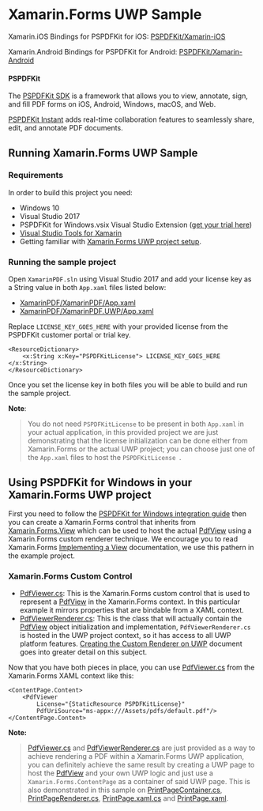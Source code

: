 Xamarin.Forms UWP Sample
========================

Xamarin.iOS Bindings for PSPDFKit for iOS: [PSPDFKit/Xamarin-iOS](https://github.com/PSPDFKit/Xamarin-iOS)

Xamarin.Android Bindings for PSPDFKit for Android: [PSPDFKit/Xamarin-Android](https://github.com/PSPDFKit/Xamarin-Android)

#### PSPDFKit

The [PSPDFKit SDK](https://pspdfkit.com/) is a framework that allows you to view, annotate, sign, and fill PDF forms on iOS, Android, Windows, macOS, and Web.

[PSPDFKit Instant](https://pspdfkit.com/instant) adds real-time collaboration features to seamlessly share, edit, and annotate PDF documents.

## Running Xamarin.Forms UWP Sample

### Requirements

In order to build this project you need:

* Windows 10
* Visual Studio 2017
* PSPDFKit for Windows.vsix Visual Studio Extension ([get your trial here](https://pspdfkit.com/try/))
* [Visual Studio Tools for Xamarin](https://visualstudio.microsoft.com/xamarin/)
* Getting familiar with [Xamarin.Forms UWP project setup](https://docs.microsoft.com/en-us/xamarin/xamarin-forms/platform/windows/installation/).

### Running the sample project

Open `XamarinPDF.sln` using Visual Studio 2017 and add your license key as a String value in both `App.xaml` files listed below:

* [XamarinPDF/XamarinPDF/App.xaml](XamarinPDF/XamarinPDF/App.xaml)
* [XamarinPDF/XamarinPDF.UWP/App.xaml](XamarinPDF/XamarinPDF.UWP/App.xaml)

Replace `LICENSE_KEY_GOES_HERE` with your provided license from the PSPDFKit customer portal or trial key.

```xaml
<ResourceDictionary>
    <x:String x:Key="PSPDFKitLicense"> LICENSE_KEY_GOES_HERE </x:String>
</ResourceDictionary>
```

Once you set the license key in both files you will be able to build and run the sample project.

**Note**:
> You do not need `PSPDFKitLicense` to be present in both `App.xaml` in your actual application, in this provided project we are just demonstrating that the license initialization can be done either from Xamarin.Forms or the actual UWP project; you can choose just one of the `App.xaml` files to host the `PSPDFKitLicense `.


## Using PSPDFKit for Windows in your Xamarin.Forms UWP project

First you need to follow the [PSPDFKit for Windows integration guide](https://pspdfkit.com/guides/windows/current/getting-started/integrating-pspdfkit/) then you can create a Xamarin.Forms control that inherits from [Xamarin.Forms.View](https://docs.microsoft.com/en-us/dotnet/api/xamarin.forms.view?view=xamarin-forms) which can be used to host the actual [PdfView](https://pspdfkit.com/api/windows/PSPDFKit/PSPDFKit.UI.PdfView.html) using a Xamarin.Forms custom renderer technique. We encourage you to read Xamarin.Forms [Implementing a View](https://docs.microsoft.com/en-us/xamarin/xamarin-forms/app-fundamentals/custom-renderer/view) documentation, we use this pathern in the example project.

### Xamarin.Forms Custom Control

* [PdfViewer.cs](XamarinPDF/XamarinPDF/Views/PdfViewer.cs): This is the Xamarin.Forms custom control that is used to represent a [PdfView](https://pspdfkit.com/api/windows/PSPDFKit/PSPDFKit.UI.PdfView.html) in the Xamarin.Forms context. In this particular example it mirrors properties that are bindable from a XAML context.
* [PdfViewerRenderer.cs](XamarinPDF/XamarinPDF.UWP/PageRenderers/PdfViewerRenderer.cs): This is the class that will actually contain the [PdfView](https://pspdfkit.com/api/windows/PSPDFKit/PSPDFKit.UI.PdfView.html) object initialization and implementation, `PdfViewerRenderer.cs` is hosted in the UWP project context, so it has access to all UWP platform features. [Creating the Custom Renderer on UWP](https://docs.microsoft.com/en-us/xamarin/xamarin-forms/app-fundamentals/custom-renderer/view#creating-the-custom-renderer-on-uwp) document goes into greater detail on this subject.

Now that you have both pieces in place, you can use [PdfViewer.cs](XamarinPDF/XamarinPDF/Views/PdfViewer.cs) from the Xamarin.Forms XAML context like this:

```xaml
<ContentPage.Content>
	<PdfViewer
		License="{StaticResource PSPDFKitLicense}"
		PdfUriSource="ms-appx:///Assets/pdfs/default.pdf"/>
</ContentPage.Content>
```

**Note:**
> [PdfViewer.cs](XamarinPDF/XamarinPDF/Views/PdfViewer.cs) and [PdfViewerRenderer.cs](XamarinPDF/XamarinPDF.UWP/PageRenderers/PdfViewerRenderer.cs) are just provided as a way to achieve rendering a PDF within a Xamarin.Forms UWP application, you can definitely achieve the same result by creating a UWP page to host the [PdfView](https://pspdfkit.com/api/windows/PSPDFKit/PSPDFKit.UI.PdfView.html) and your own UWP logic and just use a `Xamarin.Forms.ContentPage` as a container of said UWP page. This is also demonstrated in this sample on [PrintPageContainer.cs](XamarinPDF/XamarinPDF/Views/PrintPageContainer.cs), [PrintPageRenderer.cs](XamarinPDF/XamarinPDF.UWP/PageRenderers/PrintPageRenderer.cs), [PrintPage.xaml.cs](XamarinPDF/XamarinPDF.UWP/Pages/PrintPage.xaml.cs) and [PrintPage.xaml](XamarinPDF/XamarinPDF.UWP/Pages/PrintPage.xaml).